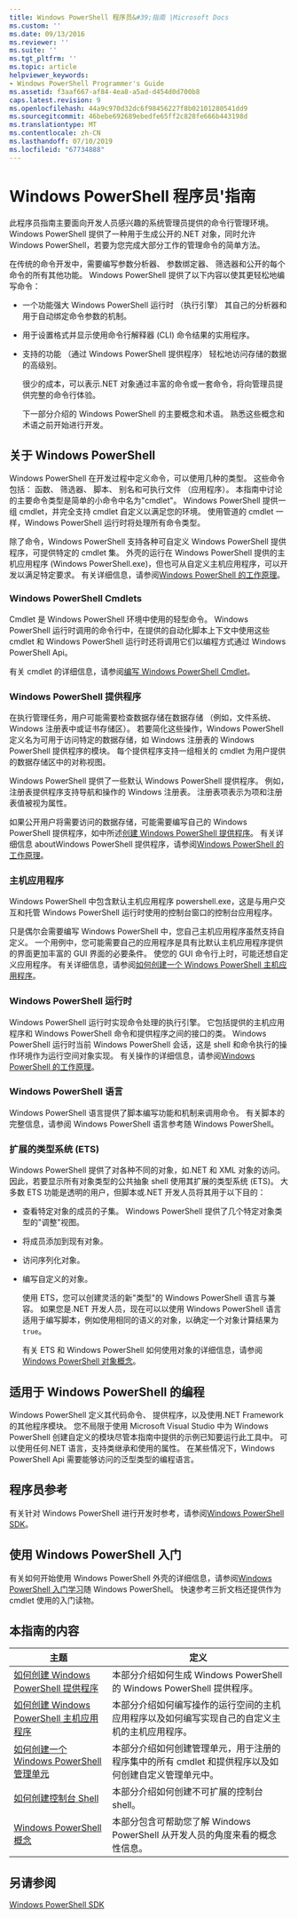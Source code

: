 ```yaml
---
title: Windows PowerShell 程序员&#39;指南 |Microsoft Docs
ms.custom: ''
ms.date: 09/13/2016
ms.reviewer: ''
ms.suite: ''
ms.tgt_pltfrm: ''
ms.topic: article
helpviewer_keywords:
- Windows PowerShell Programmer's Guide
ms.assetid: f3aaf667-af84-4ea8-a5ad-d454d0d700b8
caps.latest.revision: 9
ms.openlocfilehash: 44a9c970d32dc6f98456227f8b02101280541dd9
ms.sourcegitcommit: 46bebe692689ebedfe65ff2c828fe666b443198d
ms.translationtype: MT
ms.contentlocale: zh-CN
ms.lasthandoff: 07/10/2019
ms.locfileid: "67734888"
---
```

# <a name="windows-powershell-programmer39s-guide"></a>Windows PowerShell 程序员&#39;指南

此程序员指南主要面向开发人员感兴趣的系统管理员提供的命令行管理环境。 Windows PowerShell 提供了一种用于生成公开的.NET 对象，同时允许 Windows PowerShell，若要为您完成大部分工作的管理命令的简单方法。

在传统的命令开发中，需要编写参数分析器、 参数绑定器、 筛选器和公开的每个命令的所有其他功能。 Windows PowerShell 提供了以下内容以使其更轻松地编写命令：

- 一个功能强大 Windows PowerShell 运行时 （执行引擎） 其自己的分析器和用于自动绑定命令参数的机制。

- 用于设置格式并显示使用命令行解释器 (CLI) 命令结果的实用程序。

- 支持的功能 （通过 Windows PowerShell 提供程序） 轻松地访问存储的数据的高级别。

  很少的成本，可以表示.NET 对象通过丰富的命令或一套命令，将向管理员提供完整的命令行体验。

  下一部分介绍的 Windows PowerShell 的主要概念和术语。 熟悉这些概念和术语之前开始进行开发。

## <a name="about-windows-powershell"></a>关于 Windows PowerShell

Windows PowerShell 在开发过程中定义命令，可以使用几种的类型。 这些命令包括： 函数、 筛选器、 脚本、 别名和可执行文件 （应用程序）。 本指南中讨论的主要命令类型是简单的小命令中名为"cmdlet"。 Windows PowerShell 提供一组 cmdlet，并完全支持 cmdlet 自定义以满足您的环境。 使用管道的 cmdlet 一样，Windows PowerShell 运行时将处理所有命令类型。

除了命令，Windows PowerShell 支持各种可自定义 Windows PowerShell 提供程序，可提供特定的 cmdlet 集。 外壳的运行在 Windows PowerShell 提供的主机应用程序 (Windows PowerShell.exe)，但也可从自定义主机应用程序，可以开发以满足特定要求。 有关详细信息，请参阅[Windows PowerShell 的工作原理](/previous-versions//ms714658(v=vs.85))。

### <a name="windows-powershell-cmdlets"></a>Windows PowerShell Cmdlets

Cmdlet 是 Windows PowerShell 环境中使用的轻型命令。 Windows PowerShell 运行时调用的命令行中，在提供的自动化脚本上下文中使用这些 cmdlet 和 Windows PowerShell 运行时还将调用它们以编程方式通过 Windows PowerShell Api。

有关 cmdlet 的详细信息，请参阅[编写 Windows PowerShell Cmdlet](../cmdlet/writing-a-windows-powershell-cmdlet.md)。

### <a name="windows-powershell-providers"></a>Windows PowerShell 提供程序

在执行管理任务，用户可能需要检查数据存储在数据存储 （例如，文件系统、 Windows 注册表中或证书存储区）。 若要简化这些操作，Windows PowerShell 定义名为可用于访问特定的数据存储，如 Windows 注册表的 Windows PowerShell 提供程序的模块。 每个提供程序支持一组相关的 cmdlet 为用户提供的数据存储区中的对称视图。

Windows PowerShell 提供了一些默认 Windows PowerShell 提供程序。 例如，注册表提供程序支持导航和操作的 Windows 注册表。 注册表项表示为项和注册表值被视为属性。

如果公开用户将需要访问的数据存储，可能需要编写自己的 Windows PowerShell 提供程序，如中所述[创建 Windows PowerShell 提供程序](./how-to-create-a-windows-powershell-provider.md)。 有关详细信息 aboutWindows PowerShell 提供程序，请参阅[Windows PowerShell 的工作原理](/previous-versions//ms714658(v=vs.85))。

### <a name="host-application"></a>主机应用程序

Windows PowerShell 中包含默认主机应用程序 powershell.exe，这是与用户交互和托管 Windows PowerShell 运行时使用的控制台窗口的控制台应用程序。

只是偶尔会需要编写 Windows PowerShell 中，您自己主机应用程序虽然支持自定义。 一个用例中，您可能需要自己的应用程序是具有比默认主机应用程序提供的界面更加丰富的 GUI 界面的必要条件。 使您的 GUI 命令行上时，可能还想自定义应用程序。 有关详细信息，请参阅[如何创建一个 Windows PowerShell 主机应用程序](/powershell/developer/hosting/writing-a-windows-powershell-host-application)。

### <a name="windows-powershell-runtime"></a>Windows PowerShell 运行时

Windows PowerShell 运行时实现命令处理的执行引擎。 它包括提供的主机应用程序和 Windows PowerShell 命令和提供程序之间的接口的类。 Windows PowerShell 运行时当前 Windows PowerShell 会话，这是 shell 和命令执行的操作环境作为运行空间对象实现。 有关操作的详细信息，请参阅[Windows PowerShell 的工作原理](/previous-versions//ms714658(v=vs.85))。

### <a name="windows-powershell-language"></a>Windows PowerShell 语言

Windows PowerShell 语言提供了脚本编写功能和机制来调用命令。 有关脚本的完整信息，请参阅 Windows PowerShell 语言参考随 Windows PowerShell。

### <a name="extended-type-system-ets"></a>扩展的类型系统 (ETS)

Windows PowerShell 提供了对各种不同的对象，如.NET 和 XML 对象的访问。 因此，若要显示所有对象类型的公共抽象 shell 使用其扩展的类型系统 (ETS)。 大多数 ETS 功能是透明的用户，但脚本或.NET 开发人员将其用于以下目的：

- 查看特定对象的成员的子集。 Windows PowerShell 提供了几个特定对象类型的"调整"视图。

- 将成员添加到现有对象。

- 访问序列化对象。

- 编写自定义的对象。

  使用 ETS，您可以创建灵活的新"类型"的 Windows PowerShell 语言与兼容。 如果您是.NET 开发人员，现在可以以使用 Windows PowerShell 语言适用于编写脚本，例如使用相同的语义的对象，以确定一个对象计算结果为`true`。

  有关 ETS 和 Windows PowerShell 如何使用对象的详细信息，请参阅[Windows PowerShell 对象概念](/powershell/scripting/learn/understanding-important-powershell-concepts?view=powershell-6)。

## <a name="programming-for-windows-powershell"></a>适用于 Windows PowerShell 的编程

Windows PowerShell 定义其代码命令、 提供程序，以及使用.NET Framework 的其他程序模块。 您不局限于使用 Microsoft Visual Studio 中为 Windows PowerShell 创建自定义的模块尽管本指南中提供的示例已知要运行此工具中。 可以使用任何.NET 语言，支持类继承和使用的属性。 在某些情况下，Windows PowerShell Api 需要能够访问的泛型类型的编程语言。

## <a name="programmers-reference"></a>程序员参考

有关针对 Windows PowerShell 进行开发时参考，请参阅[Windows PowerShell SDK](../windows-powershell-reference.md)。

## <a name="getting-started-using-windows-powershell"></a>使用 Windows PowerShell 入门

有关如何开始使用 Windows PowerShell 外壳的详细信息，请参阅[Windows PowerShell 入门学习](/powershell/scripting/getting-started/getting-started-with-windows-powershell)随 Windows PowerShell。 快速参考三折文档还提供作为 cmdlet 使用的入门读物。

## <a name="contents-of-this-guide"></a>本指南的内容

|主题|定义|
|-----------|----------------|
|[如何创建 Windows PowerShell 提供程序](./how-to-create-a-windows-powershell-provider.md)|本部分介绍如何生成 Windows PowerShell 的 Windows PowerShell 提供程序。|
|[如何创建 Windows PowerShell 主机应用程序](/powershell/developer/hosting/writing-a-windows-powershell-host-application)|本部分介绍如何编写操作的运行空间的主机应用程序以及如何编写实现自己的自定义主机的主机应用程序。|
|[如何创建一个 Windows PowerShell 管理单元](../cmdlet/how-to-create-a-windows-powershell-snap-in.md)|本部分介绍如何创建管理单元，用于注册的程序集中的所有 cmdlet 和提供程序以及如何创建自定义管理单元中。|
|[如何创建控制台 Shell](./how-to-create-a-console-shell.md)|本部分介绍如何创建不可扩展的控制台 shell。|
|[Windows PowerShell 概念](./windows-powershell-concepts.md)|本部分包含可帮助您了解 Windows PowerShell 从开发人员的角度来看的概念性信息。|

## <a name="see-also"></a>另请参阅

[Windows PowerShell SDK](../windows-powershell-reference.md)
